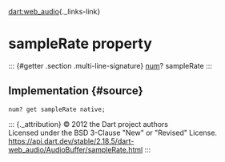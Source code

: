 [dart:web\_audio](../../dart-web_audio/dart-web_audio-library){._links-link}

sampleRate property
===================

::: {#getter .section .multi-line-signature}
[num](../../dart-core/num-class)? sampleRate
:::

Implementation {#source}
--------------

``` {.language-dart data-language="dart"}
num? get sampleRate native;
```

::: {._attribution}
© 2012 the Dart project authors\
Licensed under the BSD 3-Clause \"New\" or \"Revised\" License.\
<https://api.dart.dev/stable/2.18.5/dart-web_audio/AudioBuffer/sampleRate.html>
:::
